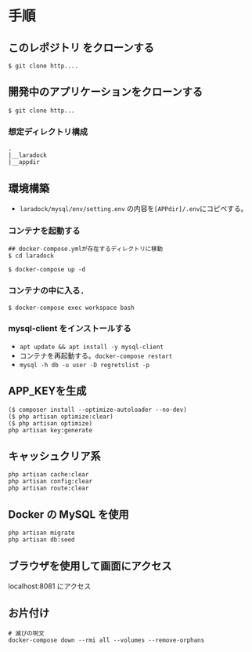# 手順

## このレポジトリ をクローンする

```
$ git clone http....
```

## 開発中のアプリケーションをクローンする

```
$ git clone http...
```

### 想定ディレクトリ構成

```
.
|__laradock
|__appdir
```

## 環境構築

* `laradock/mysql/env/setting.env` の内容を`[APPdir]/.env`にコピペする。

### コンテナを起動する

```
## docker-compose.ymlが存在するディレクトリに移動
$ cd laradock
```

```
$ docker-compose up -d
```

### コンテナの中に入る．

```
$ docker-compose exec workspace bash
```

### mysql-client をインストールする

* `apt update && apt install -y mysql-client`
* コンテナを再起動する。`docker-compose restart`
* `mysql -h db -u user -D regretslist -p`

## APP_KEYを生成

```
($ composer install --optimize-autoloader --no-dev)
($ php artisan optimize:clear)
($ php artisan optimize)
php artisan key:generate
```

## キャッシュクリア系

```
php artisan cache:clear
php artisan config:clear
php artisan route:clear
```

## Docker の MySQL を使用

```
php artisan migrate
php artisan db:seed
```

## ブラウザを使用して画面にアクセス

localhost:8081 にアクセス

## お片付け

```
# 滅びの呪文
docker-compose down --rmi all --volumes --remove-orphans
```
